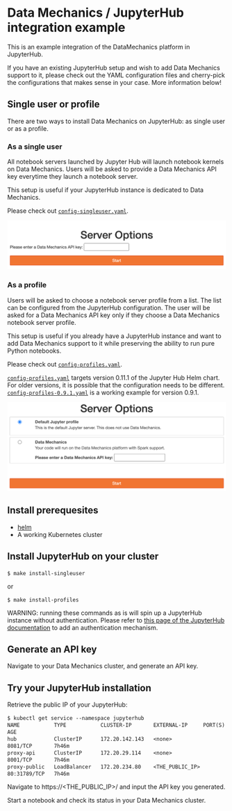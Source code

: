 # Data Mechanics / JupyterHub integration example

This is an example integration of the DataMechanics platform in JupyterHub.

If you have an existing JupyterHub setup and wish to add Data Mechanics support to it,
please check out the YAML configuration files and cherry-pick the configurations
that makes sense in your case.
More information below!

## Single user or profile

There are two ways to install Data Mechanics on JupyterHub: as single user or as a profile.

### As a single user

All notebook servers launched by Jupyter Hub will launch notebook kernels on Data Mechanics.
Users will be asked to provide a Data Mechanics API key everytime they launch a notebook server.

This setup is useful if your JupyterHub instance is dedicated to Data Mechanics.

Please check out [`config-singleuser.yaml`](config-singleuser.yaml).

![singleuser](resources/singleuser.png)

### As a profile

Users will be asked to choose a notebook server profile from a list.
The list can be configured from the JupyterHub configuration. The user will be asked for a Data Mechanics API key only if they choose a Data Mechanics notebook server profile.

This setup is useful if you already have a JupyterHub instance and want to add Data Mechanics support to it while preserving the ability to run pure Python notebooks.

Please check out [`config-profiles.yaml`](config-profiles.yaml).

[`config-profiles.yaml`](config-profiles.yaml) targets version 0.11.1 of the Jupyter Hub Helm chart.
For older versions, it is possible that the configuration needs to be different.
[`config-profiles-0.9.1.yaml`](config-profiles-0.9.1.yaml) is a working example for version 0.9.1.

![profiles](resources/profiles.png)

## Install prerequesites

- [helm](https://helm.sh/)
- A working Kubernetes cluster

## Install JupyterHub on your cluster

```shell
$ make install-singleuser
```
or
```shell
$ make install-profiles
```

WARNING: running these commands as is will spin up a JupyterHub instance without authentication. Please refer to [this page of the JupyterHub documentation](https://zero-to-jupyterhub.readthedocs.io/en/latest/administrator/authentication.html) to add an authentication mechanism.

## Generate an API key

Navigate to your Data Mechanics cluster, and generate an API key.

## Try your JupyterHub installation

Retrieve the public IP of your JupyterHub:

```shell
$ kubectl get service --namespace jupyterhub
NAME           TYPE           CLUSTER-IP       EXTERNAL-IP     PORT(S)        AGE
hub            ClusterIP      172.20.142.143   <none>          8081/TCP       7h46m
proxy-api      ClusterIP      172.20.29.114    <none>          8001/TCP       7h46m
proxy-public   LoadBalancer   172.20.234.80    <THE_PUBLIC_IP> 80:31789/TCP   7h46m
```

Navigate to https://\<THE_PUBLIC_IP\>/ and input the API key you generated.

Start a notebook and check its status in your Data Mechanics cluster.
